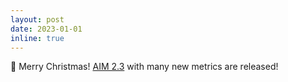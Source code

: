 ```yaml
---
layout: post
date: 2023-01-01
inline: true
---
```


📌 Merry Christmas! [AIM 2.3](https://interfacemetrics.aalto.fi/) with many new metrics are released!
